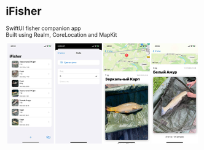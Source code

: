 # iFisher
SwiftUI fisher companion app<br>
Built using Realm, CoreLocation and MapKit

<p align="center">
  <img src = "iFisherman/Screenshots/photo_2022-07-17 22.03.46.jpeg" width = "24%">
  <img src = "iFisherman/Screenshots/photo_2022-07-17 22.03.54.jpeg" width = "24%">
  <img src = "iFisherman/Screenshots/photo_2022-07-17 22.03.47.jpeg" width = "24%">
  <img src = "iFisherman/Screenshots/photo_2022-07-17 22.03.50.jpeg" width = "24%">
</p>
